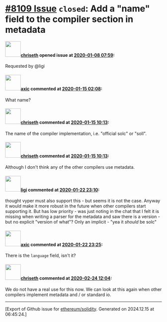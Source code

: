 # [\#8109 Issue](https://github.com/ethereum/solidity/issues/8109) `closed`: Add a "name" field to the compiler section in metadata

#### <img src="https://avatars.githubusercontent.com/u/9073706?v=4" width="50">[chriseth](https://github.com/chriseth) opened issue at [2020-01-08 07:59](https://github.com/ethereum/solidity/issues/8109):

Requested by @ligi

#### <img src="https://avatars.githubusercontent.com/u/20340?v=4" width="50">[axic](https://github.com/axic) commented at [2020-01-15 02:08](https://github.com/ethereum/solidity/issues/8109#issuecomment-574461912):

What name?

#### <img src="https://avatars.githubusercontent.com/u/9073706?v=4" width="50">[chriseth](https://github.com/chriseth) commented at [2020-01-15 10:13](https://github.com/ethereum/solidity/issues/8109#issuecomment-574590543):

The name of the compiler implementation, i.e. "official solc" or "soll".

#### <img src="https://avatars.githubusercontent.com/u/9073706?v=4" width="50">[chriseth](https://github.com/chriseth) commented at [2020-01-15 10:13](https://github.com/ethereum/solidity/issues/8109#issuecomment-574590780):

Although I don't think any of the other compilers use metadata.

#### <img src="https://avatars.githubusercontent.com/u/111600?u=26403e7ba609510cbfd05103cc1f8a81c7d66834&v=4" width="50">[ligi](https://github.com/ligi) commented at [2020-01-22 23:10](https://github.com/ethereum/solidity/issues/8109#issuecomment-577429577):

thought vyper must also support this - but seems it is not the case. Anyway it would make it more robust in the future when other compilers start supporting it. But has low priority - was just noting in the chat that I felt it is missing when writing a parser for the metadata and saw there is a version - but no explicit "version of what"? Only an implicit - "yea it *should* be solc"

#### <img src="https://avatars.githubusercontent.com/u/20340?v=4" width="50">[axic](https://github.com/axic) commented at [2020-01-22 23:25](https://github.com/ethereum/solidity/issues/8109#issuecomment-577433915):

There is the `language` field, isn't it?

#### <img src="https://avatars.githubusercontent.com/u/9073706?v=4" width="50">[chriseth](https://github.com/chriseth) commented at [2020-02-24 12:04](https://github.com/ethereum/solidity/issues/8109#issuecomment-590288889):

We do not have a real use for this now. We can look at this again when other compilers implement metadata and / or standard io.


-------------------------------------------------------------------------------



[Export of Github issue for [ethereum/solidity](https://github.com/ethereum/solidity). Generated on 2024.12.15 at 06:45:24.]
